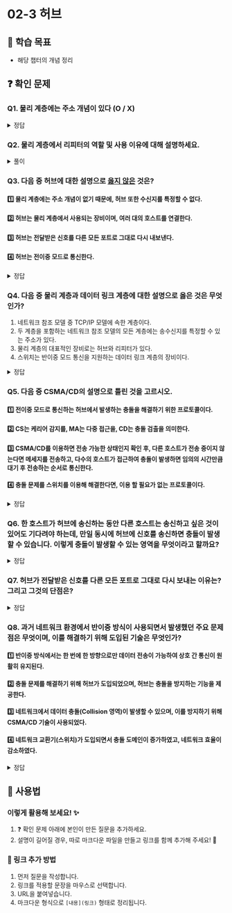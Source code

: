 # 02-3 허브

## 📌 학습 목표
- 해당 챕터의 개념 정리

## ❓ 확인 문제

### Q1. 물리 계층에는 주소 개념이 있다 (O / X)

<details>
<summary>정답</summary>

#### O
물리 계층에는 주소 개념이 없습니다.
물리 계층에서는 단지 호스트와 통신 매체 간의 연결과 통신 매체상의 송수신이 이루어질 뿐입니다.

데이터 링크 계층에서는 주소 개념 O

데이터링크 계층의 장비나  이상 계층의 장비들에서는 송수신지를 특정할 수 있고
주소를 바탕으로 송수신되는 정보에 대한 조작과 판단을 할 수 있습니다.

---

</details>

### Q2. 물리 계층에서 리피터의 역할 및 사용 이유에 대해 설명하세요.

<details>
<summary>풀이</summary>

- 케이블의 경우 길이가 길어질수록 전체 저항이 증가하여 전류가 낮아지기 때문에 신호 세기가 약해지고, 주변의 전자기장으로부터 영향을 받을 수 있는 면적이 늘어나 외부 노이즈가 신호에 혼입될 가능성이 높아집니다. 
- 이를 방지하기 위해 리피터를 사용하면 약해진 전기 신호를 증폭시켜주는 역할을 수행합니다.

</details>

### Q3. 다음 중 허브에 대한 설명으로 <U>옳지 않은</U> 것은?

#### 1️⃣ 물리 계층에는 주소 개념이 없기 때문에, 허브 또한 수신지를 특정할 수 없다.

#### 2️⃣ 허브는 물리 계층에서 사용되는 장비이며, 여러 대의 호스트를 연결한다.

#### 3️⃣ 허브는 전달받은 신호를 다른 모든 포트로 그대로 다시 내보낸다.

#### 4️⃣ 허브는 전이중 모드로 통신한다.

<details>
<summary>정답</summary>

#### 4️⃣ 허브는 전이중 모드로 통신한다.

- 허브는 데이터를 한 번에 한 방향으로만 전송할 수 있는 반이중 모드로 통신합니다.

- 전이중 모드는 데이터 송수신이 동시에 양방향으로 진행될 수 있는 통신 방식이며, 데이터 링크 계층 장비인 스위치가 전이중 모드로 통신합니다.

- 허브가 반이중 통신을 지원하기 떄문에, 동시에 허브로 신호를 송신할 때 충돌이 발생하게 됩니다. 이를 해결하기 위해 충돌이 발생할 수 있는 영역인 콜리전 도메인을 줄이거나 CSMA/CD 프로토콜을 사용할 수 있습니다.

---

</details>

### Q4. 다음 중 물리 계층과 데이터 링크 계층에 대한 설명으로 옳은 것은 무엇인가?

1. 네트워크 참조 모델 중 TCP/IP 모델에 속한 계층이다.
2. 두 계층을 포함하는 네트워크 참조 모델의 모든 계층에는 송수신지를 특정할 수 있는 주소가 있다.
3. 물리 계층의 대표적인 장비로는 허브와 리피터가 있다.
4. 스위치는 반이중 모드 통신을 지원하는 데이터 링크 계층의 장비이다.

<details>
<summary>정답</summary>

#### ③ 물리 계층의 대표적인 장비로는 허브와 리피터가 있다.

#### 해설
- ① 네트워크 참조 모델 중 TCP/IP 모델에 속한 계층이다.
<br> → ❌ 오답: 물리 계층(Physical Layer)과 데이터 링크 계층(Data Link Layer)은 OSI 7계층 모델에 속하는 계층이다.
<br> TCP/IP 모델은 **네 개의 계층(네트워크 인터페이스, 인터넷, 전송, 응용 계층)**으로 이루어져 있으며, 물리 계층과 데이터 링크 계층은 TCP/IP 모델에서는 네트워크 인터페이스 계층(Network Interface Layer)에 포함된다.
- ② 두 계층을 포함하는 네트워크 참조 모델의 모든 계층에는 송수신지를 특정할 수 있는 주소가 있다.
<br> → ❌ 오답: **물리 계층(Physical Layer)**은 단순히 신호(전기적/광학적 신호)를 전송하는 역할을 담당하며, 주소 개념이 없다.
<br> **데이터 링크 계층(Data Link Layer)**에서는 MAC 주소(물리 주소)가 사용되지만, 모든 계층이 주소를 가지는 것은 아니다.
<br> 따라서 네트워크 계층 이상의 계층에서나 송수신지를 특정할 수 있는 주소(IP 주소, MAC 주소 등)가 사용된다.
- ③ 물리 계층의 대표적인 장비로는 허브와 리피터가 있다.
<br> → ✅ 정답: 허브(Hub): 여러 장치를 물리적으로 연결하여 신호를 전달하는 장비
<br> 리피터(Repeater): 약해진 신호를 증폭하여 더 멀리 전송할 수 있도록 돕는 장비
<br> 이들은 물리 계층(1계층)에 속하는 네트워크 장비로, 데이터를 단순히 전기적 신호로 중계하는 역할을 한다.
- ④ 스위치는 반이중 모드 통신을 지원하는 데이터 링크 계층의 장비이다.
<br> → ❌ 오답: **스위치(Switch)**는 데이터 링크 계층(2계층) 장비로, MAC 주소를 기반으로 프레임을 전달한다. 그러나 대부분의 스위치는 전이중(Full-Duplex) 통신을 지원하며, 반이중(Half-Duplex) 모드만 지원하는 것은 아니다. 반이중 모드는 공유 네트워크 환경(예: 허브)에서 흔히 사용되며, 스위치는 일반적으로 전이중 모드로 동작한다.

---

</details>


### Q5. 다음 중 CSMA/CD의 설명으로 틀린 것을 고르시오.

#### 1️⃣ 전이중 모드로 통신하는 허브에서 발생하는 충돌을 해결하기 위한 프로토콜이다.

#### 2️⃣ CS는 케리어 감지를, MA는 다중 접근을, CD는 충돌 검출을 의미한다.

#### 3️⃣ CSMA/CD를 이용하면 전송 가능한 상태인지 확인 후, 다른 호스트가 전송 중이지 않는다면 메세지를 전송하고, 다수의 호스트가 접근하여 충돌이 발생하면 임의의 시간만큼 대기 후 전송하는 순서로 통신한다.

#### 4️⃣ 충돌 문제를 스위치를 이용해 해결한다면, 이용 할 필요가 없는 프로토콜이다.

<details>
<summary>정답</summary>

#### 1️⃣ 전이중 모드로 통신하는 허브에서 발생하는 충돌을 해결하기 위한 프로토콜이다.

#### 해설
- 허브는 전이중 모드가 아닌, 반이중 모드를 이용해서 통신한다.

</details>


### Q6. 한 호스트가 허브에 송신하는 동안 다른 호스트는 송신하고 싶은 것이 있어도 기다려야 하는데, 만일 동시에 허브에 신호를 송신하면 충돌이 발생할 수 있습니다. 이렇게 충돌이 발생할 수 있는 영역을 무엇이라고 할까요?

<details>
<summary>정답</summary>

#### 콜리전 도메인(Collesion domain)

#### 해설

- 허브 : 반이중 통신(한 번에 한 방향으로만 전송하는 통신 방식)을 지원함
- 허브에 연결된 모든 호스트는 같은 콜리전 도메인에 속함
- 허브에 호스트가 많이 연결되어 있을수록 충돌 발생 가능성 높음
- 이러한 충돌 문제를 해결하기 위한 방법
    <br> 1. CSMA/CD 프로토콜 사용
    <br> 2. 스위치 장비 사용
 
</details>


### Q7. 허브가 전달받은 신호를 다른 모든 포트로 그대로 다시 보내는 이유는? 그리고 그것의 단점은?
<details>
<summary>정답</summary>

#### 
- 주소개념이 없기 때문에 어떤 호스트한테 메시지를 전송해야할지 모름(주소개념이 없는 물리계층의 장비)
- 단점 : 불필요한 트레픽이 많아진다.

</details>

### Q8. 과거 네트워크 환경에서 반이중 방식이 사용되면서 발생했던 주요 문제점은 무엇이며, 이를 해결하기 위해 도입된 기술은 무엇인가?

#### 1️⃣ 반이중 방식에서는 한 번에 한 방향으로만 데이터 전송이 가능하여 상호 간 통신이 원활히 유지된다.

#### 2️⃣ 충돌 문제를 해결하기 위해 허브가 도입되었으며, 허브는 충돌을 방지하는 기능을 제공한다.

#### 3️⃣ 네트워크에서 데이터 충돌(Collision 영역)이 발생할 수 있으며, 이를 방지하기 위해 CSMA/CD 기술이 사용되었다.

#### 4️⃣ 네트워크 교환기(스위치)가 도입되면서 충돌 도메인이 증가하였고, 네트워크 효율이 감소하였다.

<details>
<summary>정답</summary>

#### 
3️⃣ 네트워크에서 데이터 충돌(Collision 영역)이 발생할 수 있으며, 이를 방지하기 위해 CSMA/CD 기술이 사용되었다.

#### 오답
1️⃣ 반이중 방식에서는 한 번에 한 방향으로만 데이터 전송이 가능하지만, 충돌이 발생한다.
2️⃣ 충돌 문제를 방지하기 위해 CSMA/CD 도입되었다.
4️⃣ 이후 스위치가 도입되면서 전이중 방식이 가능해졌고, 충돌 도메인이 제거되면서 네트워크 효율이 크게 향상되었습니다.
</details>


## 📝 사용법  
### 이렇게 활용해 보세요! ✨  
1. ❓ 확인 문제 아래에 본인이 만든 질문을 추가하세요.  
2. 설명이 길어질 경우, 따로 마크다운 파일을 만들고 링크를 함께 추가해 주세요! 🔗  

### 🔗 링크 추가 방법  
1. 먼저 질문을 작성합니다.  
2. 링크를 적용할 문장을 마우스로 선택합니다.  
3. URL을 붙여넣습니다.  
4. 마크다운 형식으로 `[내용](링크)` 형태로 정리됩니다.  

